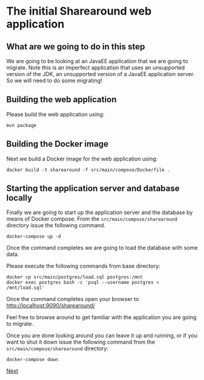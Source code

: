 # The initial Sharearound web application

## What are we going to do in this step

We are going to be looking at an JavaEE application that we are going to migrate.
Note this is an imperfect application that uses an unsupported version of the JDK,
an unsupported version of a JavaEE application server. So we will need to do some
migrating!

## Building the web application

Please build the web application using:

```shell
mvn package
```

## Building the Docker image

Next we build a Docker image for the web application using:

```shell
docker build -t sharearound -f src/main/compose/Dockerfile .
```

## Starting the application server and database locally

Finally we are going to start up the application server and the database by means
of Docker compose. From the `src/main/compose/sharearound` directory
issue the following command.

```shell
docker-compose up -d
```

Once the command completes we are going to load the database with some data.

Please execute the following commands from base directory:

```shell
docker cp src/main/postgres/load.sql postgres:/mnt
docker exec postgres bash -c 'psql --username postgres < /mnt/load.sql'
```

Once the command completes open your browser to
<http://localhost:9090/sharearound/>

Feel free to browse around to get familiar with the application you are going to
migrate.

Once you are done looking around you can leave it up and running, or if you want
to shut it down issue the following command from the
`src/main/compose/sharearound` directory:

```shell
docker-compose down
```

[Next](../02-setting-up-acr/README.md)
